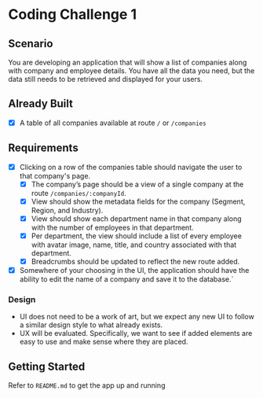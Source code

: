 # Coding Challenge 1

## Scenario

You are developing an application that will show a list of companies along with company and employee details. You have all the data you need, but the data still needs to be retrieved and displayed for your users.

## Already Built

- [x] A table of all companies available at route `/` or `/companies`

## Requirements

- [x] Clicking on a row of the companies table should navigate the user to that company's page.
  - [x] The company’s page should be a view of a single company at the route `/companies/:companyId`.
  - [x] View should show the metadata fields for the company (Segment, Region, and Industry).
  - [x] View should show each department name in that company along with the number of employees in that department.
  - [x] Per department, the view should include a list of every employee with avatar image, name, title, and country associated with that department.
  - [x] Breadcrumbs should be updated to reflect the new route added.
- [x] Somewhere of your choosing in the UI, the application should have the ability to edit the name of a company and save it to the database.`

### Design

- UI does not need to be a work of art, but we expect any new UI to follow a similar design style to what already exists.
- UX will be evaluated. Specifically, we want to see if added elements are easy to use and make sense where they are placed.

## Getting Started

Refer to `README.md` to get the app up and running
